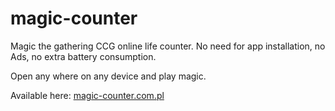 # magic-counter
Magic the gathering CCG online life counter. No need for app installation, no Ads, no extra battery consumption.

Open any where on any device and play magic.

Available here: [magic-counter.com.pl](https://magic-counter.com.pl/game-board)

